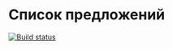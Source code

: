 Список предложений
===

[![Build status](https://ci.appveyor.com/api/projects/status/qs3c4pcam97lf0d6?svg=true)](https://ci.appveyor.com/project/OlesyaZubkova/react-listing)